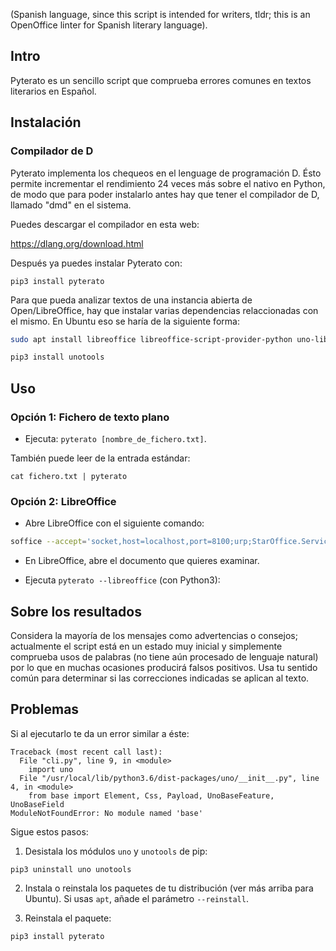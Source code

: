 (Spanish language, since this script is intended for writers, tldr; this is an OpenOffice linter for Spanish literary language).

## Intro

Pyterato es un sencillo script que comprueba errores comunes en textos
literarios en Español.

## Instalación

### Compilador de D

Pyterato implementa los chequeos en el lenguage de programación D. Ésto permite
incrementar el rendimiento 24 veces más sobre el nativo en Python, de modo que 
para poder instalarlo antes hay que tener el compilador de D, llamado "dmd" en 
el sistema.

Puedes descargar el compilador en esta web:

https://dlang.org/download.html

Después ya puedes instalar Pyterato con:

```
pip3 install pyterato
```

Para que pueda analizar textos de una instancia abierta de Open/LibreOffice, hay
que instalar varias dependencias relaccionadas con el mismo. En Ubuntu eso se
haría de la siguiente forma:

```bash
sudo apt install libreoffice libreoffice-script-provider-python uno-libs3 python3-uno python3

pip3 install unotools
```

## Uso

### Opción 1: Fichero de texto plano

- Ejecuta: `pyterato [nombre_de_fichero.txt]`.

También puede leer de la entrada estándar:

`cat fichero.txt | pyterato`

### Opción 2: LibreOffice

- Abre LibreOffice con el siguiente comando:

```bash
soffice --accept='socket,host=localhost,port=8100;urp;StarOffice.Service'
```

- En LibreOffice, abre el documento que quieres examinar.

- Ejecuta `pyterato --libreoffice` (con Python3):

## Sobre los resultados

Considera la mayoría de los mensajes como advertencias o consejos; actualmente el script
está en un estado muy inicial y simplemente comprueba usos de palabras (no tiene
aún procesado de lenguaje natural) por lo que en muchas ocasiones producirá falsos
positivos. Usa tu sentido común para determinar si las correcciones indicadas se
aplican al texto.

## Problemas

Si al ejecutarlo te da un error similar a éste:

```
Traceback (most recent call last):
  File "cli.py", line 9, in <module>
    import uno
  File "/usr/local/lib/python3.6/dist-packages/uno/__init__.py", line 4, in <module>
    from base import Element, Css, Payload, UnoBaseFeature, UnoBaseField
ModuleNotFoundError: No module named 'base'
```

Sigue estos pasos:

1. Desistala los módulos `uno` y `unotools` de pip:

```pip3 uninstall uno unotools```

2. Instala o reinstala los paquetes de tu distribución (ver más arriba para Ubuntu). 
Si usas `apt`, añade el parámetro `--reinstall`.

3. Reinstala el paquete:

```
pip3 install pyterato
```
